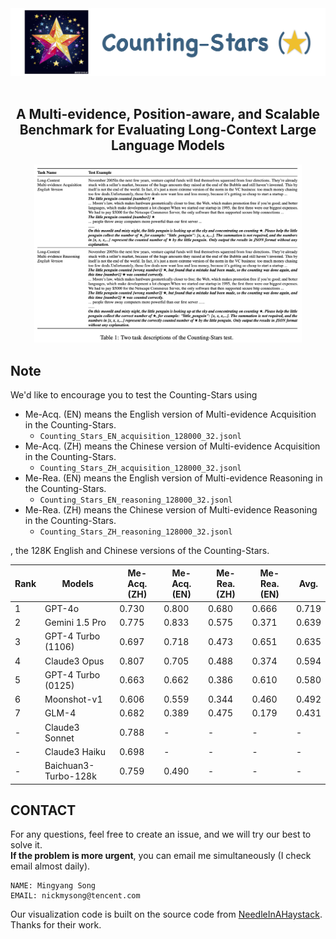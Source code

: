 <div align="center">
  <img src="figures/logo.png" width="700px"/>
  <br />
  <br />

## A Multi-evidence, Position-aware, and Scalable Benchmark for Evaluating Long-Context Large Language Models

</div>

<p align="center">
<img src="figures/tasks.png" width = "85%" />
</p>

## Note

We'd like to encourage you to test the Counting-Stars using
- Me-Acq. (EN) means the English version of Multi-evidence Acquisition in the Counting-Stars.
  - ```Counting_Stars_EN_acquisition_128000_32.jsonl```
- Me-Acq. (ZH) means the Chinese version of Multi-evidence Acquisition in the Counting-Stars.
  - ```Counting_Stars_ZH_acquisition_128000_32.jsonl```
- Me-Rea. (EN) means the English version of Multi-evidence Reasoning in the Counting-Stars.
  - ```Counting_Stars_EN_reasoning_128000_32.jsonl```
- Me-Rea. (ZH) means the Chinese version of Multi-evidence Reasoning in the Counting-Stars.
  - ```Counting_Stars_ZH_reasoning_128000_32.jsonl```

, the 128K English and Chinese versions of the Counting-Stars.


| Rank | Models    | Me-Acq.(ZH) | Me-Acq.(EN) | Me-Rea.(ZH) | Me-Rea.(EN) | Avg. |
|----|---------------------------------------------|---------------------------------|---------------------------------|-------------------------------|-------------------------------|---------------|
|1| GPT-4o|0.730|0.800|0.680|0.666|0.719|
|2| Gemini 1.5 Pro|0.775|0.833|0.575|0.371|0.639|
|3| GPT-4 Turbo (1106)|0.697|0.718|0.473|0.651|0.635|
|4| Claude3 Opus|0.807|0.705|0.488|0.374|0.594|
|5| GPT-4 Turbo (0125)|0.663|0.662|0.386|0.610|0.580|
|6| Moonshot-v1|0.606|0.559|0.344|0.460|0.492|
|7| GLM-4|0.682|0.389|0.475|0.179|0.431|
|-| Claude3 Sonnet|0.788|-|-|-|-|
|-| Claude3 Haiku|0.698|-|-|-|-|
|-| Baichuan3-Turbo-128k|0.759|0.490|-|-|-|



## CONTACT
For any questions, feel free to create an issue, and we will try our best to solve it. \
**If the problem is more urgent**, you can email me simultaneously (I check email almost daily).
```
NAME: Mingyang Song
EMAIL: nickmysong@tencent.com
```
Our visualization code is built on the source code from [NeedleInAHaystack](https://github.com/gkamradt/LLMTest_NeedleInAHaystack). Thanks for their work.
